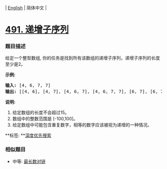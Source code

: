 | [English](README_EN.md) | 简体中文 |

# [491. 递增子序列](https://leetcode-cn.com/problems/increasing-subsequences)
 ### 题目描述
<p>给定一个整型数组, 你的任务是找到所有该数组的递增子序列，递增子序列的长度至少是2。</p>

<p><strong>示例:</strong></p>

<pre>
<strong>输入:</strong> [4, 6, 7, 7]
<strong>输出:</strong> [[4, 6], [4, 7], [4, 6, 7], [4, 6, 7, 7], [6, 7], [6, 7, 7], [7,7], [4,7,7]]</pre>

<p><strong>说明:</strong></p>

<ol>
	<li>给定数组的长度不会超过15。</li>
	<li>数组中的整数范围是&nbsp;[-100,100]。</li>
	<li>给定数组中可能包含重复数字，相等的数字应该被视为递增的一种情况。</li>
</ol>

**标签:	**[深度优先搜索](https://leetcode-cn.com/tag/depth-first-search) 
 ### 相似题目
- 中等:	[最长数对链](https://leetcode-cn.com/problems/maximum-length-of-pair-chain) 

